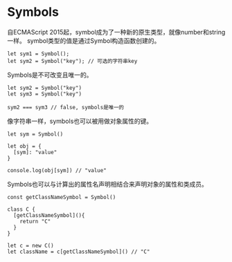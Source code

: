 # Symbols

自ECMAScript 2015起，symbol成为了一种新的原生类型，就像number和string一样。
symbol类型的值是通过Symbol构造函数创建的。

```
let sym1 = Symbol();
let sym2 = Symbol("key"); // 可选的字符串key
```

Symbols是不可改变且唯一的。

```
let sym2 = Symbol("key")
let sym3 = Symbol("key")

sym2 === sym3 // false, symbols是唯一的
```

像字符串一样，symbols也可以被用做对象属性的键。

```
let sym = Symbol()

let obj = {
  [sym]: "value"
}

console.log(obj[sym]) // "value"
```

Symbols也可以与计算出的属性名声明相结合来声明对象的属性和类成员。

```
const getClassNameSymbol = Symbol()

class C {
  [getClassNameSymbol](){
    return "C"
  }
}

let c = new C()
let className = c[getClassNameSymbol]() // "C"
```